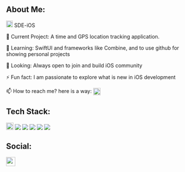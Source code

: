 ## About Me:
<img src="https://cdn-icons-png.flaticon.com/512/731/731985.png" width="18"> SDE-iOS 

🎯 Current Project: A time and GPS location tracking application.

🌱 Learning: SwiftUI and frameworks like Combine, and to use github for showing personal projects

🤔 Looking: Always open to join and build iOS community

⚡ Fun fact: I am passionate to explore what is new in iOS development

📫 How to reach me? here is a way: <a href="https://www.linkedin.com/in/gdeep1/" target="blank"><img align="center" src="https://cdn-icons-png.flaticon.com/512/3536/3536505.png" height="20" /></a>


## Tech Stack:
<img src="https://cdn-icons-png.flaticon.com/512/731/731985.png" width="20"> <img src="https://img.shields.io/badge/Swift-red"> <img src="https://img.shields.io/badge/SwiftUI-red"> <img src="https://img.shields.io/badge/Objective-C-blue"> <img src="https://img.shields.io/badge/UIKit-9cf"> <img src="https://img.shields.io/badge/Realm-6C60F0"> 

## Social:

 <a href="https://www.linkedin.com/in/gdeep1/" target="blank"><img align="center" src="https://cdn-icons-png.flaticon.com/512/3536/3536505.png" height="25" /></a>

<!--

## Public Repo Stats:
<img src="https://github-readme-stats.vercel.app/api?username=gDeep1&show_icons=true&theme=gruvbox" width="468"> [![GitHub Streak](https://github-readme-streak-stats.herokuapp.com?user=gDeep1&theme=gruvbox)](https://git.io/streak-stats)


**gDeep1/gDeep1** is a ✨ _special_ ✨ repository because its `README.md` (this file) appears on your GitHub profile.
-->
